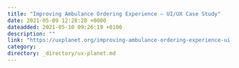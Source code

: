 ```yaml
---
title: "Improving Ambulance Ordering Experience — UI/UX Case Study"
date: 2021-05-09 12:28:28 +0000
dateadded: 2021-05-10 09:26:19 +0100
description: ""
link: "https://uxplanet.org/improving-ambulance-ordering-experience-ui-ux-case-study-40e7b62a0059?source=rss----819cc2aaeee0---4"
category:
directory: _directory/ux-planet.md
---
```

